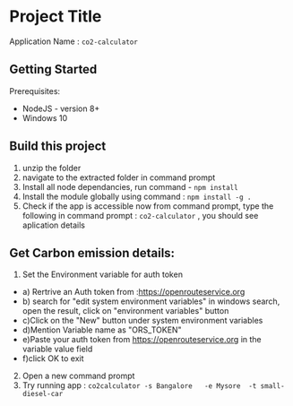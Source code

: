 # Project Title

Application Name :  `co2-calculator`

## Getting Started
Prerequisites: 
* NodeJS - version 8+
* Windows 10 

## Build this project

1) unzip the folder
2) navigate to the  extracted folder  in command prompt 
3) Install all node dependancies, run command - `npm install`
4) Install the module globally using command :  `npm install -g . `
5) Check if the app is accessible now from command prompt, type the following in command prompt : `co2-calculator` , you should see aplication details

## Get Carbon emission details:
1) Set the Environment variable for auth token 
  -  a) Rertrive an Auth token from :https://openrouteservice.org
  -  b) search for "edit system  environment variables" in windows search, open the result, click on "environment variables" button 
  -  c)Click on the "New" button under  system environment variables
  -  d)Mention Variable name as "ORS_TOKEN"
  -  e)Paste your auth token from https://openrouteservice.org in the variable value field
  -  f)click OK to exit
2) Open a new command prompt 
3) Try running app :  `co2calculator -s Bangalore   -e Mysore  -t small-diesel-car `
